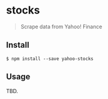 # stocks

> Scrape data from Yahoo! Finance

## Install

```
$ npm install --save yahoo-stocks
```

## Usage

TBD.
